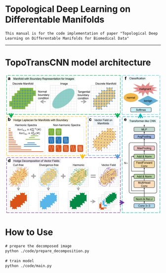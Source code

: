 Topological Deep Learning on Differentable Manifolds
====

    This manual is for the code implementation of paper "Topological Deep Learning on Differentable Manifolds for Biomedical Data"
    
****


# TopoTransCNN model architecture
![folder structure](picture/model.png) 


# How to Use
```linux
# prepare the decomposed image
python ./code/prepare_decomposition.py

# train model
python ./code/main.py
```
